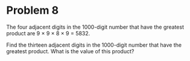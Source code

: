 # Problem 8

The four adjacent digits in the 1000-digit number that have the greatest product are 9 × 9 × 8 × 9 = 5832.







Find the thirteen adjacent digits in the 1000-digit number that have the greatest product. What is the value of this product?
